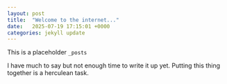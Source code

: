 ```yaml
---
layout: post
title:  "Welcome to the internet..."
date:   2025-07-19 17:15:01 +0000
categories: jekyll update
---
```

This is a placeholder `_posts`

I have much to say but not enough time to write it up yet. Putting this thing together is a herculean task.